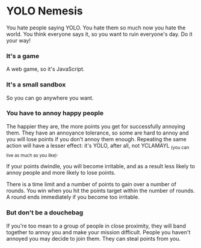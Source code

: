 # YOLO Nemesis

You hate people saying YOLO. You hate them so much now you hate the world. You think everyone says it, so you want to ruin everyone's day. Do it your way!

### It's a game

A web game, so it's JavaScript.

### It's a small sandbox

So you can go anywhere you want.

### You have to annoy happy people

The happier they are, the more points you get for successfully annoying them. They have an annoyance tolerance, so some are hard to annoy and you will lose points if you don't annoy them enough. Repeating the same action will have a lesser effect: it's YOLO, after all, not YCLAMAYL <sub>(you can live as much as you like)</sub>.

If your points dwindle, you will become irritable, and as a result less likely to annoy people and more likely to lose points.

There is a time limit and a number of points to gain over a number of rounds. You win when you hit the points target within the number of rounds. A round ends immediately if you become too irritable.

### But don't be a douchebag

If you're too mean to a group of people in close proximity, they will band together to annoy you and make your mission difficult. People you haven't annoyed you may decide to join them. They can steal points from you.
